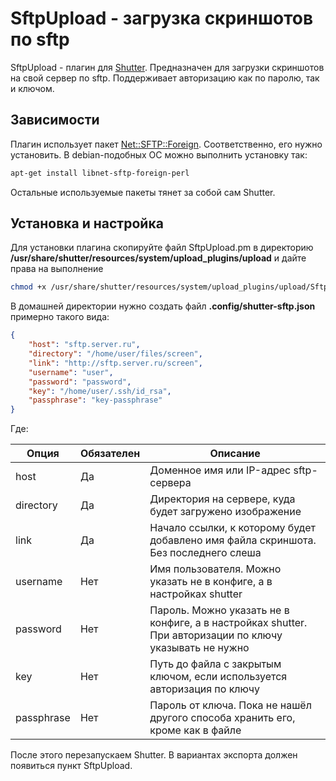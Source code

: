 # SftpUpload - загрузка скриншотов по sftp

SftpUpload - плагин для [Shutter](http://shutter-project.org/). Предназначен для загрузки скриншотов на свой сервер по sftp. Поддерживает авторизацию как по паролю, так и ключом.

## Зависимости

Плагин использует пакет [Net::SFTP::Foreign](https://metacpan.org/pod/Net::SFTP::Foreign). Соответственно, его нужно установить. В debian-подобных ОС можно выполнить установку так:

```bash
apt-get install libnet-sftp-foreign-perl
```

Остальные используемые пакеты тянет за собой сам Shutter.

## Установка и настройка

Для установки плагина скопируйте файл SftpUpload.pm в директорию **/usr/share/shutter/resources/system/upload_plugins/upload** и дайте права на выполнение

```bash
chmod +x /usr/share/shutter/resources/system/upload_plugins/upload/SftpUpload.pm
```

В домашней директории нужно создать файл **.config/shutter-sftp.json** примерно такого вида:

```json
{
    "host": "sftp.server.ru",
    "directory": "/home/user/files/screen",
    "link": "http://sftp.server.ru/screen",
    "username": "user",
    "password": "password",
    "key": "/home/user/.ssh/id_rsa",
    "passphrase": "key-passphrase"
}
```

Где:

| Опция      | Обязателен | Описание |
| ---------- | ---------- | -------- |
| host       | Да         | Доменное имя или IP-адрес sftp-сервера |
| directory  | Да         | Директория на сервере, куда будет загружено изображение |
| link       | Да         | Начало ссылки, к которому будет добавлено имя файла скриншота. Без последнего слеша |
| username   | Нет        | Имя пользователя. Можно указать не в конфиге, а в настройках shutter |
| password   | Нет        | Пароль. Можно указать не в конфиге, а в настройках shutter. При авторизации по ключу указывать не нужно |
| key        | Нет        | Путь до файла с закрытым ключом, если используется авторизация по ключу |
| passphrase | Нет        | Пароль от ключа. Пока не нашёл другого способа хранить его, кроме как в файле |

После этого перезапускаем Shutter. В вариантах экспорта должен появиться пункт SftpUpload.

